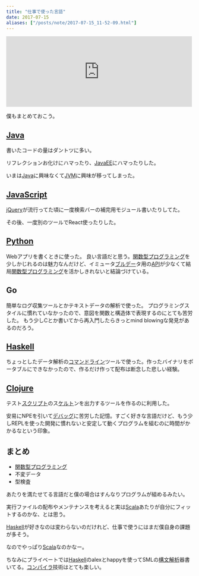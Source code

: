 ```yaml
---
title: "仕事で使った言語"
date: 2017-07-15
aliases: ["/posts/note/2017-07-15_11-52-09.html"]
---
```


<iframe src="https://hatenablog-parts.com/embed?url=http%3A%2F%2Fdoloopwhile.hatenablog.com%2Fentry%2F2017%2F07%2F08%2F172343" title="今までに使ったプログラミング言語 - None is None is None" class="embed-card embed-blogcard" scrolling="no" frameborder="0" style="display: block; width: 100%; height: 190px; max-width: 500px; margin: 10px 0px;"></iframe>

僕もまとめておこう。

## [Java](http://d.hatena.ne.jp/keyword/Java)

書いたコードの量はダントツに多い。

リフレクションお化けにハマったり、[JavaEE](http://d.hatena.ne.jp/keyword/JavaEE)にハマったりした。

いまは[Java](http://d.hatena.ne.jp/keyword/Java)に興味なくて[JVM](http://d.hatena.ne.jp/keyword/JVM)に興味が移ってしまった。

## [JavaScript](http://d.hatena.ne.jp/keyword/JavaScript)

[jQuery](http://d.hatena.ne.jp/keyword/jQuery)が流行ってた頃に一度検索バーの補完用モジュール書いたりしてた。

その後、一度別のツールでReact使ったりした。

## [Python](http://d.hatena.ne.jp/keyword/Python)

Webアプリを書くときに使った。 良い言語だと思う。[関数型プログラミング](http://d.hatena.ne.jp/keyword/%B4%D8%BF%F4%B7%BF%A5%D7%A5%ED%A5%B0%A5%E9%A5%DF%A5%F3%A5%B0)を少しかじれるのは魅力なんだけど、イミュータ[ブルデー](http://d.hatena.ne.jp/keyword/%A5%D6%A5%EB%A5%C7%A1%BC)タ用の[API](http://d.hatena.ne.jp/keyword/API)が少なくて結局[関数型プログラミング](http://d.hatena.ne.jp/keyword/%B4%D8%BF%F4%B7%BF%A5%D7%A5%ED%A5%B0%A5%E9%A5%DF%A5%F3%A5%B0)を活かしきれないと結論づけている。

## Go

簡単なログ収集ツールとかテキストデータの解析で使った。 プログラミングスタイルに慣れていなかったので、意図を関数と構造体で表現するのにとても苦労した。 もう少しCとか書いてから再入門したらきっとmind blowingな発見があるのだろう。

## [Haskell](http://d.hatena.ne.jp/keyword/Haskell)

ちょっとしたデータ解析の[コマンドライン](http://d.hatena.ne.jp/keyword/%A5%B3%A5%DE%A5%F3%A5%C9%A5%E9%A5%A4%A5%F3)ツールで使った。作ったバイナリをポータブルにできなかったので、作るだけ作って配布は断念した悲しい経験。

## [Clojure](http://d.hatena.ne.jp/keyword/Clojure)

テスト[スクリプト](http://d.hatena.ne.jp/keyword/%A5%B9%A5%AF%A5%EA%A5%D7%A5%C8)のス[ケルト](http://d.hatena.ne.jp/keyword/%A5%B1%A5%EB%A5%C8)ンを出力するツールを作るのに利用した。

安易にNPEを引いて[デバッグ](http://d.hatena.ne.jp/keyword/%A5%C7%A5%D0%A5%C3%A5%B0)に苦労した記憶。すごく好きな言語だけど、もう少しREPLを使った開発に慣れないと安定して動くプログラムを組むのに時間がかかるなという印象。

## まとめ

- [関数型プログラミング](http://d.hatena.ne.jp/keyword/%B4%D8%BF%F4%B7%BF%A5%D7%A5%ED%A5%B0%A5%E9%A5%DF%A5%F3%A5%B0)
- 不変データ
- 型検査

あたりを満たせてる言語だと僕の場合はすんなりプログラムが組めるみたい。

実行ファイルの配布やメンテナンスを考えると実は[Scala](http://d.hatena.ne.jp/keyword/Scala)あたりが自分にフィットするのかな、とは思う。

[Haskell](http://d.hatena.ne.jp/keyword/Haskell)が好きなのは変わらないのだけれど、仕事で使うにはまだ僕自身の課題が多そう。

なのでやっぱり[Scala](http://d.hatena.ne.jp/keyword/Scala)なのかなー。

ちなみにプライベートでは[Haskell](http://d.hatena.ne.jp/keyword/Haskell)のalexとhappyを使ってSMLの[構文解析](http://d.hatena.ne.jp/keyword/%B9%BD%CA%B8%B2%F2%C0%CF)器書いてる。[コンパイラ](http://d.hatena.ne.jp/keyword/%A5%B3%A5%F3%A5%D1%A5%A4%A5%E9)技術はとても楽しい。

